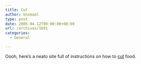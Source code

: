 ```yaml
---
title: Cut
author: Unxmaal
type: post
date: 2005-04-12T00:00:00+00:00
url: /archives/1691
categories:
  - General

---
```

Oooh, here&#8217;s a neato site full of instructions on how to [cut][1] food.

 [1]: http://www.hertzmann.com/articles/2005/fables/